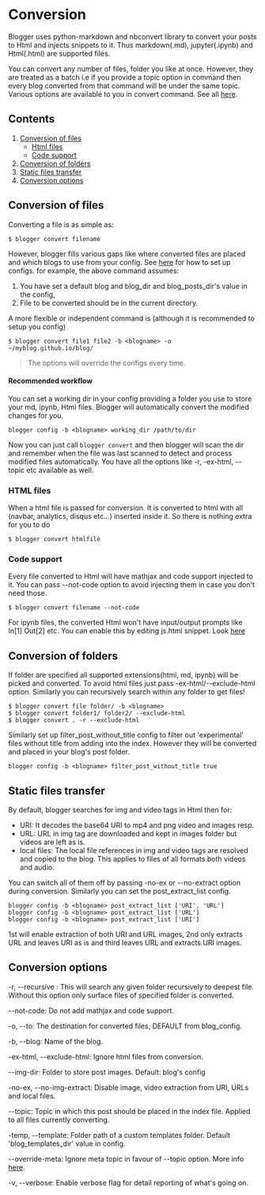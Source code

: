 # Conversion
Blogger uses python-markdown and nbconvert library to convert your posts to Html and injects snippets to it. Thus markdown(.md), jupyter(.ipynb) and Html(.html) are supported files.

You can convert any number of files, folder you like at once. However, they are treated as a batch i.e if you provide a topic option in command then every blog converted from that command will be under the same topic.
Various options are available to you in convert command. See all [here](#Conversion-options).


## Contents
1. [Conversion of files](#Conversion-of-files)
    - [Html files](#html-files)
    - [Code support](#code-support)
2. [Conversion of folders](#Conversion-of-folders)
3. [Static files transfer](#Static-files-transfer)
3. [Conversion options](#Conversion-option)

<a id="Conversion-of-files"></a>
## Conversion of files
Converting a file is as simple as:
```
$ blogger convert filename
```
However, blogger fills various gaps like where converted files are placed and which blogs to use from your config. See [here](blog_management.md) for how to set up configs.
for example, the above command assumes:

1. You have set a default blog and blog_dir and blog_posts_dir's value in the config,
2. File to be converted should be in the current directory.

A more flexible or independent command is (although it is recommended to setup you config)
```
$ blogger convert file1 file2 -b <blogname> -o ~/myblog.github.io/blog/
```
> The options will override the configs every time.


#### Recommended workflow
You can set a working dir in your config providing a folder you use to store your md, ipynb, Html files. Blogger will automatically convert the modified changes for you.
```
blogger config -b <blogname> working_dir /path/to/dir
```
Now you can just call ```blogger convert``` and then blogger will scan the dir and remember when the file was last scanned to detect and process modified files automatically.
You have all the options like -r, -ex-html, --topic etc available as well.

<a id="html-files"></a>
### HTML files
When a html file is passed for conversion. It is converted to html with all (navbar, analytics, disqus etc...) inserted inside it.
So there is nothing extra for you to do
```
$ blogger convert htmlfile
```

<a id="code-support"></a>
### Code support
Every file converted to Html will have mathjax and code support injected to it. You can pass --not-code option to avoid injecting them in case you don't need those.
```
$ blogger convert filename --not-code
```

For ipynb files, the converted Html won't have input/output prompts like In[1] Out[2] etc. You can enable this by editing js.html snippet. Look [here](customizing.md)

<a id="Conversion-of-folders"></a>
## Conversion of folders
If folder are specified all supported extensions(html, md, ipynb) will be picked and converted. To avoid html files just pass -ex-html/--exclude-html option. Similarly you can recursively search within any folder to get files!
```
$ blogger convert file folder/ -b <blogname>
$ blogger convert folder1/ folder2/ --exclude-html
$ blogger convert . -r --exclude-html
```
Similarly set up filter_post_without_title config to filter out 'experimental' files without title from adding into the index. However they will be converted and placed in your blog's post folder.

```
blogger config -b <blogname> filter_post_without_title true
```

<a id="Static-files-transfer"></a>
## Static files transfer
By default, blogger searches for img and video tags in Html then for:
- URI: It decodes the base64 URI to mp4 and png video and images resp.
- URL: URL in img tag are downloaded and kept in images folder but videos are left as is.
- local files: The local file references in img and video tags are resolved and copied to the blog. This applies to files of all formats both videos and audio.

You can switch all of them off by passing -no-ex or --no-extract option during conversion.
Similarly you can set the post_extract_list config.
```
blogger config -b <blogname> post_extract_list ['URI', 'URL']
blogger config -b <blogname> post_extract_list ['URL']
blogger config -b <blogname> post_extract_list ['URI']
```
1st will enable extraction of both URI and URL images, 2nd only extracts URL and leaves URI as is and third leaves URL and extracts URI images.


<a id="Conversion-option"></a>
## Conversion options
-r, --recursive :
This will search any given folder recursively to deepest file. Without this option only surface files of specified folder is converted.

--not-code:
Do not add mathjax and code support.

-o, --to:
The destination for converted files, DEFAULT from blog_config.

-b, --blog:
Name of the blog.

-ex-html, --exclude-html:
Ignore html files from conversion.

--img-dir:
Folder to store post images. Default: blog's config

-no-ex, --no-img-extract:
Disable image, video extraction from URI, URLs and local files.

--topic:
Topic in which this post should be placed in the index file. Applied to all files currently converting.

-temp, --template:
Folder path of a custom templates folder. Default 'blog_templates_dir' value in config.

--override-meta:
Ignore meta topic in favour of --topic option. More info [here](meta.md).

-v, --verbose:
Enable verbose flag for detail reporting of what's going on.

